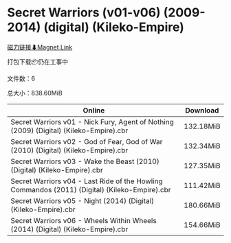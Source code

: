 # Secret Warriors (v01-v06) (2009-2014) (digital) (Kileko-Empire)

[磁力链接⬇Magnet Link](magnet:?xt=urn:btih:a8e139a174c31fb8b77152221b321a7c63765887&dn=Secret%20Warriors%20%28v01-v06%29%20%282009-2014%29%20%28digital%29%20%28Kileko-Empire%29)

打包下载📦仍在工事中

文件数：6

总大小：838.60MiB

Online | Download
--- | ---
Secret Warriors v01 - Nick Fury, Agent of Nothing (2009) (Digital) (Kileko-Empire).cbr | 132.18MiB
Secret Warriors v02 - God of Fear, God of War (2010) (Digital) (Kileko-Empire).cbr | 132.34MiB
Secret Warriors v03 - Wake the Beast (2010) (Digital) (Kileko-Empire).cbr | 127.35MiB
Secret Warriors v04 - Last Ride of the Howling Commandos (2011) (Digital) (Kileko-Empire).cbr | 111.42MiB
Secret Warriors v05 - Night (2014) (Digital) (Kileko-Empire).cbr | 180.66MiB
Secret Warriors v06 - Wheels Within Wheels (2014) (Digital) (Kileko-Empire).cbr | 154.66MiB